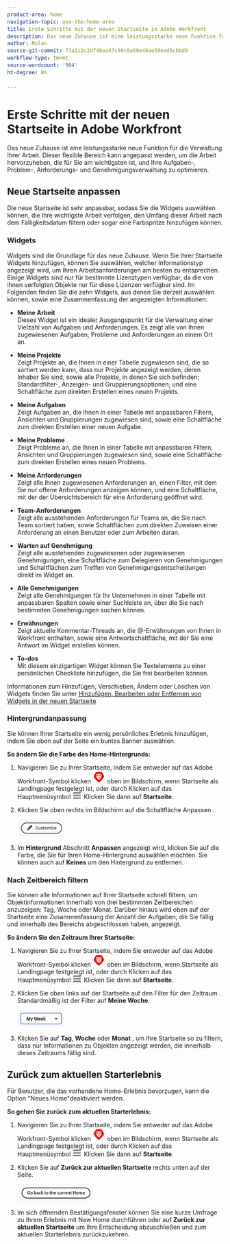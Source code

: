 ```yaml
---
product-area: home
navigation-topic: use-the-home-area
title: Erste Schritte mit der neuen Startseite in Adobe Workfront
description: Das neue Zuhause ist eine leistungsstarke neue Funktion für die Verwaltung Ihrer Arbeit.
author: Nolan
source-git-commit: 73a1c2c2df48ea47c09c0a69e48ae59ead5cbbd9
workflow-type: tm+mt
source-wordcount: '904'
ht-degree: 0%

---
```



# Erste Schritte mit der neuen Startseite in Adobe Workfront

Das neue Zuhause ist eine leistungsstarke neue Funktion für die Verwaltung Ihrer Arbeit. Dieser flexible Bereich kann angepasst werden, um die Arbeit hervorzuheben, die für Sie am wichtigsten ist, und Ihre Aufgaben-, Problem-, Anforderungs- und Genehmigungsverwaltung zu optimieren.

## Neue Startseite anpassen

Die neue Startseite ist sehr anpassbar, sodass Sie die Widgets auswählen können, die Ihre wichtigste Arbeit verfolgen, den Umfang dieser Arbeit nach dem Fälligkeitsdatum filtern oder sogar eine Farbspritze hinzufügen können.

### Widgets

Widgets sind die Grundlage für das neue Zuhause. Wenn Sie Ihrer Startseite Widgets hinzufügen, können Sie auswählen, welcher Informationstyp angezeigt wird, um Ihren Arbeitsanforderungen am besten zu entsprechen. Einige Widgets sind nur für bestimmte Lizenztypen verfügbar, da die von ihnen verfolgten Objekte nur für diese Lizenzen verfügbar sind. Im Folgenden finden Sie die zehn Widgets, aus denen Sie derzeit auswählen können, sowie eine Zusammenfassung der angezeigten Informationen:

* **Meine Arbeit**\
    Dieses Widget ist ein idealer Ausgangspunkt für die Verwaltung einer Vielzahl von Aufgaben und Anforderungen. Es zeigt alle von Ihnen zugewiesenen Aufgaben, Probleme und Anforderungen an einem Ort an.

* **Meine Projekte**\
    Zeigt Projekte an, die Ihnen in einer Tabelle zugewiesen sind, die so sortiert werden kann, dass nur Projekte angezeigt werden, deren Inhaber Sie sind, sowie alle Projekte, in denen Sie sich befinden; Standardfilter-, Anzeigen- und Gruppierungsoptionen; und eine Schaltfläche zum direkten Erstellen eines neuen Projekts.

* **Meine Aufgaben**\
    Zeigt Aufgaben an, die Ihnen in einer Tabelle mit anpassbaren Filtern, Ansichten und Gruppierungen zugewiesen sind, sowie eine Schaltfläche zum direkten Erstellen einer neuen Aufgabe.

* **Meine Probleme**\
    Zeigt Probleme an, die Ihnen in einer Tabelle mit anpassbaren Filtern, Ansichten und Gruppierungen zugewiesen sind, sowie eine Schaltfläche zum direkten Erstellen eines neuen Problems.

* **Meine Anforderungen**\
    Zeigt alle Ihnen zugewiesenen Anforderungen an, einen Filter, mit dem Sie nur offene Anforderungen anzeigen können, und eine Schaltfläche, mit der der Übersichtsbereich für eine Anforderung geöffnet wird.

* **Team-Anforderungen**\
    Zeigt alle ausstehenden Anforderungen für Teams an, die Sie nach Team sortiert haben, sowie Schaltflächen zum direkten Zuweisen einer Anforderung an einen Benutzer oder zum Arbeiten daran.

* **Warten auf Genehmigung**\
    Zeigt alle ausstehenden zugewiesenen oder zugewiesenen Genehmigungen, eine Schaltfläche zum Delegieren von Genehmigungen und Schaltflächen zum Treffen von Genehmigungsentscheidungen direkt im Widget an.

* **Alle Genehmigungen**\
    Zeigt alle Genehmigungen für Ihr Unternehmen in einer Tabelle mit anpassbaren Spalten sowie einer Suchleiste an, über die Sie nach bestimmten Genehmigungen suchen können.

* **Erwähnungen**\
    Zeigt aktuelle Kommentar-Threads an, die @-Erwähnungen von Ihnen in Workfront enthalten, sowie eine Antwortschaltfläche, mit der Sie eine Antwort im Widget erstellen können.

* **To-dos**\
    Mit diesem einzigartigen Widget können Sie Textelemente zu einer persönlichen Checkliste hinzufügen, die Sie frei bearbeiten können.

Informationen zum Hinzufügen, Verschieben, Ändern oder Löschen von Widgets finden Sie unter [Hinzufügen, Bearbeiten oder Entfernen von Widgets in der neuen Startseite](/help/quicksilver/workfront-basics/using-home/new-home/add-edit-remove-widgets-in-new-home.md)

### Hintergrundanpassung

Sie können Ihrer Startseite ein wenig persönliches Erlebnis hinzufügen, indem Sie oben auf der Seite ein buntes Banner auswählen.

**So ändern Sie die Farbe des Home-Hintergrunds:**

1. Navigieren Sie zu Ihrer Startseite, indem Sie entweder auf das Adobe Workfront-Symbol klicken ![Adobe Workfront-Symbol](../new-home/assets/home-icon-30x29.png) oben im Bildschirm, wenn Startseite als Landingpage festgelegt ist, oder durch Klicken auf das Hauptmenüsymbol ![Symbol für Hauptmenü](../new-home/assets/main-menu-icon-left-nav.png) Klicken Sie dann auf **Startseite**.

1. Klicken Sie oben rechts im Bildschirm auf die Schaltfläche Anpassen .

   ![Schaltfläche &quot;Anpassen&quot;](../new-home/assets/customize-button.png)

1. Im **Hintergrund** Abschnitt **Anpassen** angezeigt wird, klicken Sie auf die Farbe, die Sie für Ihren Home-Hintergrund auswählen möchten. Sie können auch auf **Keines** um den Hintergrund zu entfernen.

### Nach Zeitbereich filtern

Sie können alle Informationen auf Ihrer Startseite schnell filtern, um Objektinformationen innerhalb von drei bestimmten Zeitbereichen anzuzeigen: Tag, Woche oder Monat. Darüber hinaus wird oben auf der Startseite eine Zusammenfassung der Anzahl der Aufgaben, die Sie fällig und innerhalb des Bereichs abgeschlossen haben, angezeigt.

**So ändern Sie den Zeitraum Ihrer Startseite:**

1. Navigieren Sie zu Ihrer Startseite, indem Sie entweder auf das Adobe Workfront-Symbol klicken ![Adobe Workfront-Symbol](../new-home/assets/home-icon-30x29.png) oben im Bildschirm, wenn Startseite als Landingpage festgelegt ist, oder durch Klicken auf das Hauptmenüsymbol ![Symbol für Hauptmenü](../new-home/assets/main-menu-icon-left-nav.png) Klicken Sie dann auf **Startseite**.

1. Klicken Sie oben links auf der Startseite auf den Filter für den Zeitraum . Standardmäßig ist der Filter auf **Meine Woche**.

   ![Dropdown-Liste für Zeitbereichfilter](../new-home/assets/time-range-filter-dropdown-home.png)

1. Klicken Sie auf **Tag**, **Woche** oder **Monat** , um Ihre Startseite so zu filtern, dass nur Informationen zu Objekten angezeigt werden, die innerhalb dieses Zeitraums fällig sind.

## Zurück zum aktuellen Starterlebnis

Für Benutzer, die das vorhandene Home-Erlebnis bevorzugen, kann die Option &quot;Neues Home&quot;deaktiviert werden.

**So gehen Sie zurück zum aktuellen Starterlebnis:**

1. Navigieren Sie zu Ihrer Startseite, indem Sie entweder auf das Adobe Workfront-Symbol klicken ![Adobe Workfront-Symbol](../new-home/assets/home-icon-30x29.png) oben im Bildschirm, wenn Startseite als Landingpage festgelegt ist, oder durch Klicken auf das Hauptmenüsymbol ![Symbol für Hauptmenü](../new-home/assets/main-menu-icon-left-nav.png) Klicken Sie dann auf **Startseite**.

1. Klicken Sie auf **Zurück zur aktuellen Startseite** rechts unten auf der Seite.

   ![Zurück zur aktuellen Schaltfläche &quot;Home&quot;](../new-home/assets/go-back-to-current-home-button.png)

1. Im sich öffnenden Bestätigungsfenster können Sie eine kurze Umfrage zu Ihrem Erlebnis mit New Home durchführen oder auf **Zurück zur aktuellen Startseite** um Ihre Entscheidung abzuschließen und zum aktuellen Starterlebnis zurückzukehren.
